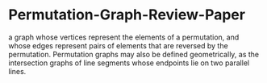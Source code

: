 # Permutation-Graph-Review-Paper
a graph whose vertices represent the elements of a permutation, and whose edges represent pairs of elements that are reversed by the permutation. Permutation graphs may also be defined geometrically, as the intersection graphs of line segments whose endpoints lie on two parallel lines.
